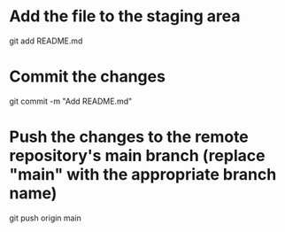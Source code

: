 # Add the file to the staging area
git add README.md

# Commit the changes
git commit -m "Add README.md"

# Push the changes to the remote repository's main branch (replace "main" with the appropriate branch name)
git push origin main

